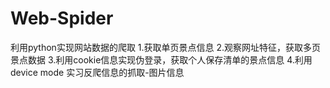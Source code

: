 # Web-Spider
利用python实现网站数据的爬取 
1.获取单页景点信息 
2.观察网址特征，获取多页景点数据 
3.利用cookie信息实现伪登录，获取个人保存清单的景点信息 
4.利用 device mode 实习反爬信息的抓取-图片信息
